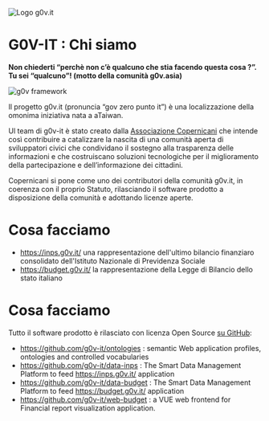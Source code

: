 ![Logo g0v.it](https://avatars3.githubusercontent.com/u/42692153?s=200&v=4)

# G0V-IT : Chi siamo

**Non chiederti “perchè non c’è qualcuno che stia facendo questa cosa ?”. Tu sei “qualcuno”!
(motto della comunità g0v.asia)**

![g0v framework](https://copernicani.it/wp-content/uploads/g0v-about-en-300x293.png)

Il progetto g0v.it (pronuncia “gov zero punto it”) è una localizzazione della omonima iniziativa nata a aTaiwan.

Ul team di g0v-it è stato creato dalla [Associazione Copernicani](https://copernicani.it) che
intende così contribuire a catalizzare la nascita di una comunità aperta di sviluppatori civici che 
condividano il sostegno alla trasparenza delle informazioni e che costruiscano soluzioni tecnologiche 
per il miglioramento della partecipazione e dell’informazione dei cittadini.

Copernicani si pone come uno dei contributori della comunità g0v.it, in coerenza con il proprio Statuto, 
rilasciando il software prodotto a disposizione della comunità e adottando licenze aperte.


# Cosa facciamo

- https://inps.g0v.it/ una rappresentazione dell'ultimo bilancio finanziaro consolidato dell'Istituto Nazionale di  Previdenza Sociale
- https://budget.g0v.it/ la rappresentazione della Legge di Bilancio dello stato italiano


# Cosa facciamo

Tutto il software prodotto è rilasciato con licenza Open Source [su GitHub](https://github.com/g0v-it):

- https://github.com/g0v-it/ontologies : semantic Web application profiles, ontologies and controlled vocabularies
- https://github.com/g0v-it/data-inps : The Smart Data Management Platform to feed https://inps.g0v.it/ application
- https://github.com/g0v-it/data-budget : The Smart Data Management Platform to feed https://budget.g0v.it/ application 
- https://github.com/g0v-it/web-budget : a VUE web frontend for Financial report visualization application.


